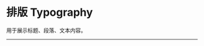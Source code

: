 # 排版 Typography

用于展示标题、段落、文本内容。

---

<script setup>
import TypograpgyBasicUse from "./component/typography-basic-use.md"
import TypograpgyTitle from "./component/typography-title.md"
import TypograpgyText from "./component/typography-text.md"
import TypograpgyParagraph from "./component/typography-paragraph.md"
import TypograpgyAction from "./component/typography-action.md"
import TypograpgyApi from "./component/typography-api.md"
import TypograpgyTip from "./component/typograpgy-tip.md"
</script>

<typograpgy-basic-use />
<typograpgy-title />
<typograpgy-text />
<typograpgy-paragraph />
<typograpgy-action />

<typograpgy-api />
<typograpgy-tip />
